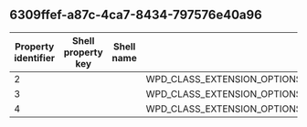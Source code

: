 ## 6309ffef-a87c-4ca7-8434-797576e40a96

Property identifier | Shell property key | Shell name | Alias
--- | --- | --- | ---
2 |  |  | WPD_CLASS_EXTENSION_OPTIONS_SUPPORTED_CONTENT_TYPES
3 |  |  | WPD_CLASS_EXTENSION_OPTIONS_DONT_REGISTER_WPD_DEVICE_INTERFACE
4 |  |  | WPD_CLASS_EXTENSION_OPTIONS_REGISTER_WPD_PRIVATE_DEVICE_INTERFACE

